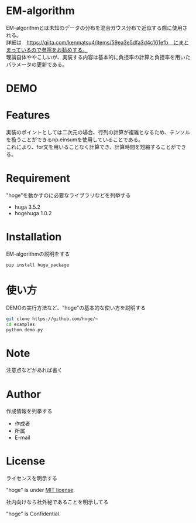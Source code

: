 # EM-algorithm
EM-algorithmとは未知のデータの分布を混合ガウス分布で近似する際に使用される。 <br>
詳細は　https://qiita.com/kenmatsu4/items/59ea3e5dfa3d4c161efb　にまとまっているので参照をお勧めする。  <br>
理論自体ややこしいが、実装する内容は基本的に負担率の計算と負担率を用いたパラメータの更新である。  <br>

# DEMO

# Features

実装のポイントとしては二次元の場合、行列の計算が複雑となるため、テンソルを扱うことができるnp.einsumを使用していることである。  <br>
これにより、for文を用いることなく計算でき、計算時間を短縮することができる。  

# Requirement

"hoge"を動かすのに必要なライブラリなどを列挙する

* huga 3.5.2
* hogehuga 1.0.2

# Installation

EM-algorithmの説明をする

```bash
pip install huga_package
```

# 使い方

DEMOの実行方法など、"hoge"の基本的な使い方を説明する

```bash
git clone https://github.com/hoge/~
cd examples
python demo.py
```

# Note

注意点などがあれば書く

# Author

作成情報を列挙する

* 作成者
* 所属
* E-mail

# License
ライセンスを明示する

"hoge" is under [MIT license](https://en.wikipedia.org/wiki/MIT_License).

社内向けなら社外秘であることを明示してる

"hoge" is Confidential.
